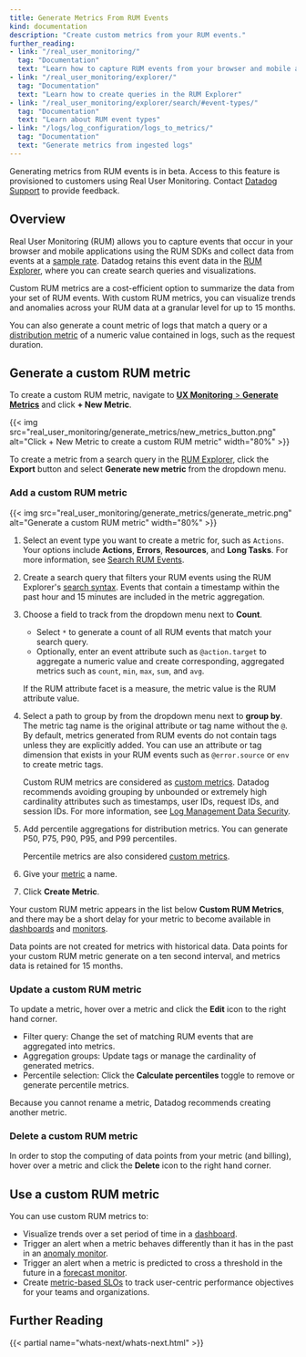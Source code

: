 ```yaml
---
title: Generate Metrics From RUM Events
kind: documentation
description: "Create custom metrics from your RUM events."
further_reading:
- link: "/real_user_monitoring/"
  tag: "Documentation"
  text: "Learn how to capture RUM events from your browser and mobile applications"
- link: "/real_user_monitoring/explorer/"
  tag: "Documentation"
  text: "Learn how to create queries in the RUM Explorer"
- link: "/real_user_monitoring/explorer/search/#event-types/"
  tag: "Documentation"
  text: "Learn about RUM event types"
- link: "/logs/log_configuration/logs_to_metrics/"
  tag: "Documentation"
  text: "Generate metrics from ingested logs"
---
```


<div class="alert alert-warning">
Generating metrics from RUM events is in beta. Access to this feature is provisioned to customers using Real User Monitoring. Contact <a href="/help">Datadog Support</a> to provide feedback.
</div>

## Overview

Real User Monitoring (RUM) allows you to capture events that occur in your browser and mobile applications using the RUM SDKs and collect data from events at a [sample rate][1]. Datadog retains this event data in the [RUM Explorer][2], where you can create search queries and visualizations.

Custom RUM metrics are a cost-efficient option to summarize the data from your set of RUM events. With custom RUM metrics, you can visualize trends and anomalies across your RUM data at a granular level for up to 15 months.

You can also generate a count metric of logs that match a query or a [distribution metric][3] of a numeric value contained in logs, such as the request duration.

## Generate a custom RUM metric

To create a custom RUM metric, navigate to [**UX Monitoring** > **Generate Metrics**][4] and click **+ New Metric**.

{{< img src="real_user_monitoring/generate_metrics/new_metrics_button.png" alt="Click + New Metric to create a custom RUM metric" width="80%" >}}

To create a metric from a search query in the [RUM Explorer][5], click the **Export** button and select **Generate new metric** from the dropdown menu.

### Add a custom RUM metric

{{< img src="real_user_monitoring/generate_metrics/generate_metric.png" alt="Generate a custom RUM metric" width="80%" >}}

1. Select an event type you want to create a metric for, such as `Actions`. Your options include **Actions**, **Errors**, **Resources**, and **Long Tasks**. For more information, see [Search RUM Events][6].
2. Create a search query that filters your RUM events using the RUM Explorer's [search syntax][7]. Events that contain a timestamp within the past hour and 15 minutes are included in the metric aggregation. 
3. Choose a field to track from the dropdown menu next to **Count**. 

    - Select `*` to generate a count of all RUM events that match your search query. 
    - Optionally, enter an event attribute such as `@action.target` to aggregate a numeric value and create corresponding, aggregated metrics such as `count`, `min`, `max`, `sum`, and `avg`. 

   If the RUM attribute facet is a measure, the metric value is the RUM attribute value.

4. Select a path to group by from the dropdown menu next to **group by**. The metric tag name is the original attribute or tag name without the `@`. By default, metrics generated from RUM events do not contain tags unless they are explicitly added. You can use an attribute or tag dimension that exists in your RUM events such as `@error.source` or `env` to create metric tags. 
   
   <div class="alert alert-warning">Custom RUM metrics are considered as <a href="/metrics/custom_metrics/">custom metrics</a>. Datadog recommends avoiding grouping by unbounded or extremely high cardinality attributes such as timestamps, user IDs, request IDs, and session IDs. For more information, see <a href="/data_security/logs/">Log Management Data Security</a>.
   </div>

5. Add percentile aggregations for distribution metrics. You can generate P50, P75, P90, P95, and P99 percentiles. 

   <div class="alert alert-warning">Percentile metrics are also considered <a href="/metrics/custom_metrics/">custom metrics</a>.

6. Give your [metric][8] a name.
7. Click **Create Metric**.

Your custom RUM metric appears in the list below **Custom RUM Metrics**, and there may be a short delay for your metric to become available in [dashboards][9] and [monitors][10]. 

Data points are not created for metrics with historical data. Data points for your custom RUM metric generate on a ten second interval, and metrics data is retained for 15 months. 

### Update a custom RUM metric

To update a metric, hover over a metric and click the **Edit** icon to the right hand corner.

- Filter query: Change the set of matching RUM events that are aggregated into metrics.
- Aggregation groups: Update tags or manage the cardinality of generated metrics.
- Percentile selection: Click the **Calculate percentiles** toggle to remove or generate percentile metrics.

Because you cannot rename a metric, Datadog recommends creating another metric.

### Delete a custom RUM metric

In order to stop the computing of data points from your metric (and billing), hover over a metric and click the **Delete** icon to the right hand corner. 

## Use a custom RUM metric

You can use custom RUM metrics to:

- Visualize trends over a set period of time in a [dashboard][11].
- Trigger an alert when a metric behaves differently than it has in the past in an [anomaly monitor][12].
- Trigger an alert when a metric is predicted to cross a threshold in the future in a [forecast monitor][13].
- Create [metric-based SLOs][14] to track user-centric performance objectives for your teams and organizations. 

## Further Reading

{{< partial name="whats-next/whats-next.html" >}}

[1]: /real_user_monitoring/browser/#browser-and-session-replay-sampling-configuration
[2]: https://app.datadoghq.com/rum/explorer
[3]: /metrics/distributions/
[4]: https://app.datadoghq.com/rum/generate-metrics
[5]: /real_user_monitoring/explorer/
[6]: /real_user_monitoring/explorer/search/#event-types
[7]: /real_user_monitoring/explorer/search_syntax/
[8]: /metrics/
[9]: /dashboards/
[10]: /monitors/
[11]: /dashboards/querying/#configuring-a-graph
[12]: /monitors/create/types/anomaly/
[13]: /monitors/create/types/forecasts/
[14]: /monitors/service_level_objectives/metric/
